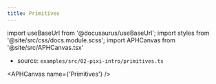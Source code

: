 ```yaml
---
title: Primitives
---
```


import useBaseUrl from '@docusaurus/useBaseUrl';
import styles from '@site/src/css/docs.module.scss';
import APHCanvas from '@site/src/APHCanvas.tsx'

- source: `examples/src/02-pixi-intro/primitives.ts`


<APHCanvas name={'Primitives'} />

